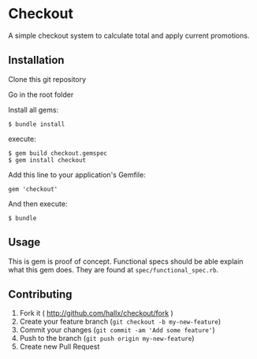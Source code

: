 # Checkout

A simple checkout system to calculate total and apply current promotions.

## Installation

Clone this git repository

Go in the root folder

Install all gems:

    $ bundle install

execute:

    $ gem build checkout.gemspec
    $ gem install checkout

Add this line to your application's Gemfile:

    gem 'checkout'

And then execute:

    $ bundle


## Usage

This is gem is proof of concept. Functional specs should be able explain what this gem does. They
are found at `spec/functional_spec.rb`.

## Contributing

1. Fork it ( http://github.com/hallx/checkout/fork )
2. Create your feature branch (`git checkout -b my-new-feature`)
3. Commit your changes (`git commit -am 'Add some feature'`)
4. Push to the branch (`git push origin my-new-feature`)
5. Create new Pull Request
